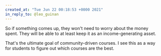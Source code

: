 ```yaml
---
created_at: "Tue Jun 22 00:18:53 +0000 2021"
in_reply_to: @leo_guinan
---
```


So if something comes up, they won't need to worry about the money spent. They will be able to at least keep it as an income-generating asset.

That's the ultimate goal of community-driven courses. I see this as a way for students to figure out which courses are the best.